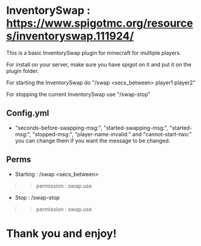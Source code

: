 
# InventorySwap : https://www.spigotmc.org/resources/inventoryswap.111924/

This is a basic InventorySwap plugin for minecraft for multiple players.

For install on your server, make sure you have spigot on it and put it on the plugin folder.

For starting the InventorySwap do "/swap <secs_between> player1 player2" 

For stopping the current InventorySwap use "/swap-stop"

## Config.yml
- "seconds-before-swapping-msg:", "started-swapping-msg:", "started-msg:", "stopped-msg:", "player-name-invalid:" and "cannot-start-two:" you can change them if you want the message to be changed.

## Perms

- Starting : /swap <secs_between> <player1> <player2>
>> permission : swap.use
- Stop : /swap-stop
>> permission : swap.use

# Thank you and enjoy!
